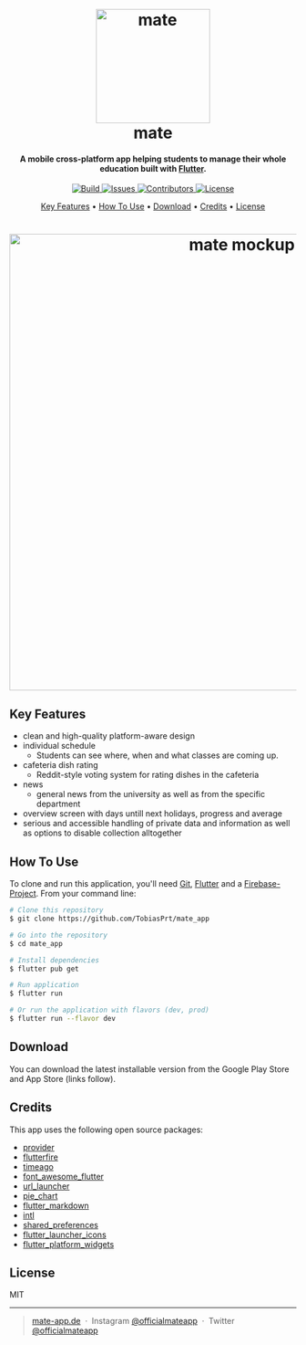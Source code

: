 <h1 align="center">
  <br>
  <a href="http://mate-app.de">
      <img src="https://github.com/TobiasPrt/mate-app/blob/master/readmeicon.png" alt="mate" width="200">
  </a>
  <br>
  mate
  <br>
</h1>

<h4 align="center">A mobile cross-platform app helping students to manage their whole education built with <a href="https://flutter.dev"> Flutter</a>.</h4>

<p align="center">
  <a href="https://GitHub.com/TobiasPrt/mate-app/">
    <img src="https://img.shields.io/github/workflow/status/TobiasPRt/mate-app/Check%20if%20App%20builds%20properly/master"
         alt="Build">
  </a>
  <a href="https://GitHub.com/TobiasPrt/mate-app/issues/">
    <img src="https://img.shields.io/github/issues/TobiasPrt/mate-app"
         alt="Issues">
  </a>
  <a href="https://github.com/TobiasPrt/mate-app/graphs/contributors">
    <img src="https://img.shields.io/github/contributors/TobiasPrt/mate-app"
         alt="Contributors">
  </a>
  <a href="https://GitHub.com/TobiasPrt/mate-app/LICENSE.md">
    <img src="https://img.shields.io/github/license/TobiasPrt/mate-app"
         alt="License">
  </a>
  
  
</p>

<p align="center">
  <a href="#key-features">Key Features</a> •
  <a href="#how-to-use">How To Use</a> •
  <a href="#download">Download</a> •
  <a href="#credits">Credits</a> •
  <a href="#license">License</a>
</p>

<h1 align="center">
    <a href="http://mate-app.de">
      <img src="https://tobiaspoertner.com/img/matepreview.jpg" alt="mate mockup" width="800">
  </a>
</h1>


## Key Features

* clean and high-quality platform-aware design
* individual schedule
  - Students can see where, when and what classes are coming up.
* cafeteria dish rating
  - Reddit-style voting system for rating dishes in the cafeteria
* news
  - general news from the university as well as from the specific department
* overview screen with days untill next holidays, progress and average
* serious and accessible handling of private data and information as well as options to disable collection alltogether

## How To Use
To clone and run this application, you'll need [Git](https://git-scm.com), [Flutter](https://flutter.dev/docs/get-started/install) and a [Firebase-Project](https://firebase.google.com/). From your command line:

```bash
# Clone this repository
$ git clone https://github.com/TobiasPrt/mate_app

# Go into the repository
$ cd mate_app

# Install dependencies
$ flutter pub get

# Run application
$ flutter run

# Or run the application with flavors (dev, prod)
$ flutter run --flavor dev
```

## Download

You can download the latest installable version from the Google Play Store and App Store (links follow).

## Credits

This app uses the following open source packages:

- [provider](https://github.com/rrousselGit/provider)
- [flutterfire](https://github.com/FirebaseExtended/flutterfire)
- [timeago](https://github.com/andresaraujo/timeago.dart)
- [font_awesome_flutter](https://github.com/fluttercommunity/font_awesome_flutter)
- [url_launcher](https://github.com/LampeMW/url_launcher)
- [pie_chart](https://github.com/apgapg/pie_chart)
- [flutter_markdown](https://github.com/flutter/flutter_markdown)
- [intl](https://github.com/dart-lang/intl)
- [shared_preferences](https://github.com/flutter/plugins)
- [flutter_launcher_icons](https://github.com/fluttercommunity/flutter_launcher_icons)
- [flutter_platform_widgets](https://github.com/stryder-dev/flutter_platform_widgets)

## License

MIT

---

> [mate-app.de](https://mate-app.de) &nbsp;&middot;&nbsp;
> Instagram [@officialmateapp](https://www.instagram.com/officialmateapp/) &nbsp;&middot;&nbsp;
> Twitter [@officialmateapp](https://twitter.com/officialmateapp)
